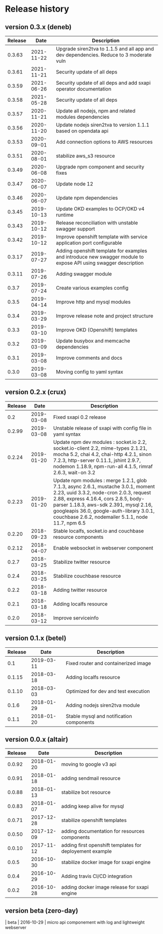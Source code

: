 # Release history

## version 0.3.x (deneb)

| Release | Date       | Description                                                                                                     |
| ------- | ---------- | --------------------------------------------------------------------------------------------------------------- |
| 0.3.63  | 2021-11-22 | Upgrade siren2tva to 1.1.5 and all app and dev dependencies. Reduce to 3 moderate vuln                          |
| 0.3.61  | 2021-11-21 | Security update of all deps                                                                                     |
| 0.3.59  | 2021-06-26 | Security update of all deps and add sxapi operator documentation                                                |
| 0.3.58  | 2021-05-28 | Security update of all deps                                                                                     |
| 0.3.57  | 2020-11-21 | Update all nodejs, npm and related modules dependencies                                                         |
| 0.3.56  | 2020-11-20 | Update nodejs siren2tva to version 1.1.1 based on opendata api                                                  |
| 0.3.53  | 2020-09-01 | Add connection options to AWS resources                                                                         |
| 0.3.51  | 2020-08-01 | stabilize aws_s3 resource                                                                                       |
| 0.3.49  | 2020-06-08 | Upgrade npm component and security fixes                                                                        |
| 0.3.47  | 2020-06-07 | Update node 12                                                                                                  |
| 0.3.46  | 2020-06-07 | Update npm dependencies                                                                                         |
| 0.3.45  | 2019-10-13 | Update OKD examples to OCP/OKD v4 runtime                                                                       |
| 0.3.43  | 2019-10-12 | Release reconciliation with unstable swagger support                                                            |
| 0.3.42  | 2019-10-12 | Improve openshift template with service application port configurable                                           |
| 0.3.17  | 2019-07-27 | Adding openshift template for examples and introduce new swagger module to expose API using swagger description |
| 0.3.11  | 2019-07-26 | Adding swagger module                                                                                           |
| 0.3.7   | 2019-07-24 | Create various examples config                                                                                  |
| 0.3.5   | 2019-04-14 | Improve http and mysql modules                                                                                  |
| 0.3.4   | 2019-03-29 | Improve release note and project structure                                                                      |
| 0.3.3   | 2019-03-10 | Improve OKD (Openshift) templates                                                                               |
| 0.3.2   | 2019-03-09 | Update busybox and memcache dependencies                                                                        |
| 0.3.1   | 2019-03-08 | Improve comments and docs                                                                                       |
| 0.3.0   | 2019-03-08 | Moving config to yaml syntax                                                                                    |

## version 0.2.x (crux)

| Release | Date       | Description                                                                                                                                                                                                                                                                                                     |
| ------- | ---------- | --------------------------------------------------------------------------------------------------------------------------------------------------------------------------------------------------------------------------------------------------------------------------------------------------------------- |
| 0.2     | 2019-03-08 | Fixed sxapi 0.2 release                                                                                                                                                                                                                                                                                         |
| 0.2.99  | 2019-03-08 | Unstable release of sxapi with config file in yaml syntax                                                                                                                                                                                                                                                       |
| 0.2.24  | 2019-01-20 | Update npm dev modules : socket.io 2.2, socket.io-client 2.2, mime-types 2.1.21, mocha 5.2, chai 4.2, chai-http 4.2.1, sinon 7.2.3, http-server 0.11.1, jshint 2.9.7, nodemon 1.18.9, npm-run-all 4.1.5, rimraf 2.6.3, wait-on 3.2                                                                              |
| 0.2.23  | 2019-01-20 | Update npm modules : merge 1.2.1, glob 7.1.3, async 2.6.1, mustache 3.0.1, moment 2.23, uuid 3.3.2, node-cron 2.0.3, request 2.88, express 4.16.4, cors 2.8.5, body-parser 1.18.3, aws-sdk 2.391, mysql 2.16, googleapis 36.0, google-auth-library 3.0.1, couchbase 2.6.2, nodemailer 5.1.1, node 11.7, npm 6.5 |
| 0.2.20  | 2018-09-23 | Stable localfs, socket.io and couchbase resource components                                                                                                                                                                                                                                                     |
| 0.2.12  | 2018-04-07 | Enable websocket in webserver component                                                                                                                                                                                                                                                                         |
| 0.2.7   | 2018-03-25 | Stabilize twitter resource                                                                                                                                                                                                                                                                                      |
| 0.2.4   | 2018-03-25 | Stabilize couchbase resource                                                                                                                                                                                                                                                                                    |
| 0.2.2   | 2018-03-18 | Adding twitter resource                                                                                                                                                                                                                                                                                         |
| 0.2.1   | 2018-03-18 | Adding localfs resource                                                                                                                                                                                                                                                                                         |
| 0.2.0   | 2018-03-12 | Improve serviceinfo                                                                                                                                                                                                                                                                                             |

## version 0.1.x (betel)

| Release | Date       | Description                              |
| ------- | ---------- | ---------------------------------------- |
| 0.1     | 2019-03-11 | Fixed router and containerized image     |
| 0.1.15  | 2018-03-18 | Adding localfs resource                  |
| 0.1.10  | 2018-03-03 | Optimized for dev and test execution     |
| 0.1.6   | 2018-01-29 | Adding nodejs siren2tva module           |
| 0.1.1   | 2018-01-20 | Stable mysql and notification components |

## version 0.0.x (altair)

| Release | Date       | Description                                              |
| ------- | ---------- | -------------------------------------------------------- |
| 0.0.92  | 2018-01-20 | moving to google v3 api                                  |
| 0.0.91  | 2018-01-18 | adding sendmail resource                                 |
| 0.0.88  | 2018-01-13 | stabilize bot resource                                   |
| 0.0.83  | 2018-01-07 | adding keep alive for mysql                              |
| 0.0.71  | 2017-12-28 | stabilize openshift templates                            |
| 0.0.50  | 2017-12-09 | adding documentation for resources components            |
| 0.0.10  | 2017-11-12 | adding first openshift templates for deployement example |
| 0.0.5   | 2016-10-30 | stabilize docker image for sxapi engine                  |
| 0.0.4   | 2016-10-29 | Adding travis CI/CD integration                          |
| 0.0.2   | 2016-10-28 | adding docker image release for sxapi engine             |

## version beta (zero-day)

| beta     | 2016-10-29 | micro api componement with log and lightweight webserver